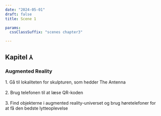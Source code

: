 ```yaml
---
date: "2024-05-01"
draft: false
title: Scene 1

params:
  cssClassSuffix: "scenes chapter3"

---
```


## Kapitel &#8516;

### Augmented Reality

<p>1. Gå til lokaliteten for skulpturen, som hedder The Antenna<br><br>
2. Brug telefonen til at læse QR-koden<br><br>
3. Find objekterne i augmented reality-universet og brug høretelefoner for at få den bedste lytteoplevelse</p>

